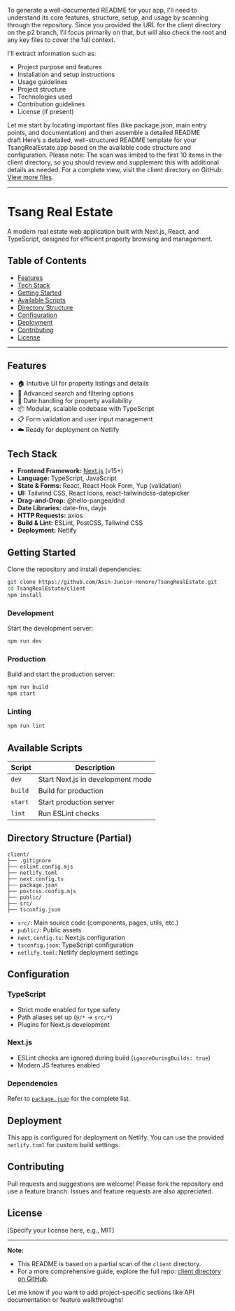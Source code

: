 To generate a well-documented README for your app, I'll need to understand its core features, structure, setup, and usage by scanning through the repository. Since you provided the URL for the client directory on the p2 branch, I’ll focus primarily on that, but will also check the root and any key files to cover the full context.

I'll extract information such as:
- Project purpose and features
- Installation and setup instructions
- Usage guidelines
- Project structure
- Technologies used
- Contribution guidelines
- License (if present)

Let me start by locating important files (like package.json, main entry points, and documentation) and then assemble a detailed README draft.Here’s a detailed, well-structured README template for your TsangRealEstate app based on the available code structure and configuration. Please note: The scan was limited to the first 10 items in the client directory, so you should review and supplement this with additional details as needed. For a complete view, visit the client directory on GitHub: [View more files](https://github.com/Asin-Junior-Honore/TsangRealEstate/tree/p2/client).

---

# Tsang Real Estate

A modern real estate web application built with Next.js, React, and TypeScript, designed for efficient property browsing and management.

## Table of Contents

- [Features](#features)
- [Tech Stack](#tech-stack)
- [Getting Started](#getting-started)
- [Available Scripts](#available-scripts)
- [Directory Structure](#directory-structure)
- [Configuration](#configuration)
- [Deployment](#deployment)
- [Contributing](#contributing)
- [License](#license)

---

## Features

- 🏠 Intuitive UI for property listings and details
- 🔎 Advanced search and filtering options
- 📅 Date handling for property availability
- 📦 Modular, scalable codebase with TypeScript
- 📋 Form validation and user input management
- ☁️ Ready for deployment on Netlify

## Tech Stack

- **Frontend Framework:** [Next.js](https://nextjs.org/) (v15+)
- **Language:** TypeScript, JavaScript
- **State & Forms:** React, React Hook Form, Yup (validation)
- **UI:** Tailwind CSS, React Icons, react-tailwindcss-datepicker
- **Drag-and-Drop:** @hello-pangea/dnd
- **Date Libraries:** date-fns, dayjs
- **HTTP Requests:** axios
- **Build & Lint:** ESLint, PostCSS, Tailwind CSS
- **Deployment:** Netlify

## Getting Started

Clone the repository and install dependencies:

```bash
git clone https://github.com/Asin-Junior-Honore/TsangRealEstate.git
cd TsangRealEstate/client
npm install
```

### Development

Start the development server:

```bash
npm run dev
```

### Production

Build and start the production server:

```bash
npm run build
npm start
```

### Linting

```bash
npm run lint
```

## Available Scripts

| Script      | Description                       |
| ----------- | --------------------------------- |
| `dev`       | Start Next.js in development mode |
| `build`     | Build for production              |
| `start`     | Start production server           |
| `lint`      | Run ESLint checks                 |

## Directory Structure (Partial)

```
client/
├── .gitignore
├── eslint.config.mjs
├── netlify.toml
├── next.config.ts
├── package.json
├── postcss.config.mjs
├── public/
├── src/
├── tsconfig.json
```

- `src/`: Main source code (components, pages, utils, etc.)
- `public/`: Public assets
- `next.config.ts`: Next.js configuration
- `tsconfig.json`: TypeScript configuration
- `netlify.toml`: Netlify deployment settings

## Configuration

### TypeScript

- Strict mode enabled for type safety
- Path aliases set up (`@/*` → `src/*`)
- Plugins for Next.js development

### Next.js

- ESLint checks are ignored during build (`ignoreDuringBuilds: true`)
- Modern JS features enabled

### Dependencies

Refer to [`package.json`](https://github.com/Asin-Junior-Honore/TsangRealEstate/blob/p2/client/package.json) for the complete list.

## Deployment

This app is configured for deployment on Netlify. You can use the provided `netlify.toml` for custom build settings.

## Contributing

Pull requests and suggestions are welcome! Please fork the repository and use a feature branch. Issues and feature requests are also appreciated.

## License

[Specify your license here, e.g., MIT]

---

**Note:**  
- This README is based on a partial scan of the `client` directory.  
- For a more comprehensive guide, explore the full repo: [client directory on GitHub](https://github.com/Asin-Junior-Honore/TsangRealEstate/tree/p2/client).

Let me know if you want to add project-specific sections like API documentation or feature walkthroughs!